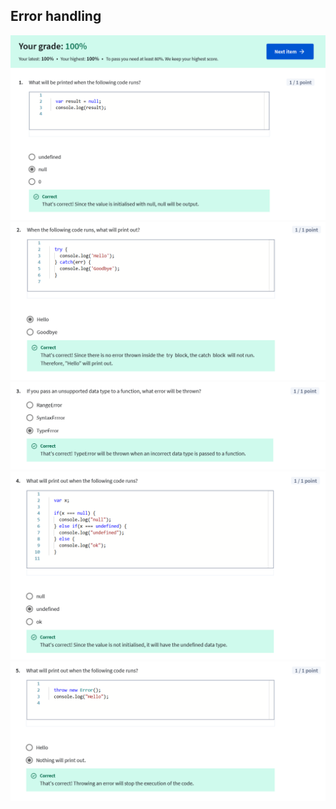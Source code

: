 ## Error handling

![](/learning/meta-front-end-developer-professional-certificate/C2-Programming-with-Javascript/Module2/quiz2-error-handling/ss1.png)
![](/learning/meta-front-end-developer-professional-certificate/C2-Programming-with-Javascript/Module2/quiz2-error-handling/ss2.png)
![](/learning/meta-front-end-developer-professional-certificate/C2-Programming-with-Javascript/Module2/quiz2-error-handling/ss3.png)
![](/learning/meta-front-end-developer-professional-certificate/C2-Programming-with-Javascript/Module2/quiz2-error-handling/ss4.png)
![](/learning/meta-front-end-developer-professional-certificate/C2-Programming-with-Javascript/Module2/quiz2-error-handling/ss5.png)